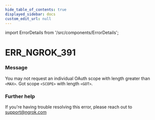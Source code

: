 ```yaml
---
hide_table_of_contents: true
displayed_sidebar: docs
custom_edit_url: null
---
```


import ErrorDetails from '/src/components/ErrorDetails';

# ERR_NGROK_391

### Message
You may not request an individual OAuth scope with length greater than `<MAX>`. Got scope `<SCOPE>` with length `<GOT>`.

### Further help
If you're having trouble resolving this error, please reach out to [support@ngrok.com](mailto:support@ngrok.com?subject=Help%20with%20ERR_NGROK_391)

<ErrorDetails error='err_ngrok_391' />
